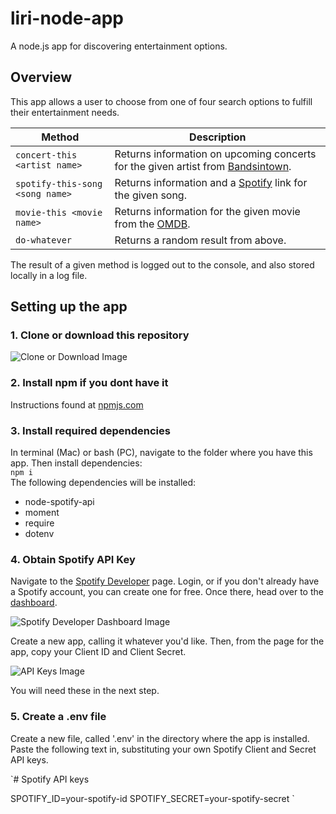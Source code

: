 # liri-node-app
A node.js app for discovering entertainment options.

## Overview
This app allows a user to choose from one of four search options to fulfill their entertainment needs.

Method | Description
------ | ----------
`concert-this <artist name>` | Returns information on upcoming concerts for the given artist from [Bandsintown](https://www.bandsintown.com/).
`spotify-this-song <song name>` | Returns information and a [Spotify](https://www.spotify.com) link for the given song.
`movie-this <movie name>` | Returns information for the given movie from the [OMDB](https://www.omdbapi.com).
`do-whatever` | Returns a random result from above.

The result of a given method is logged out to the console, and also stored locally in a log file.

## Setting up the app
### 1. Clone or download this repository

![Clone or Download Image](https://i.imgur.com/ZP8N719.png)

### 2. Install npm if you dont have it

Instructions found at [npmjs.com](https://docs.npmjs.com/getting-started/installing-node)

### 3. Install required dependencies

In terminal (Mac) or bash (PC), navigate to the folder where you have this app. Then install dependencies:  
  `npm i`  
The following dependencies will be installed:
* node-spotify-api
* moment
* require
* dotenv

### 4. Obtain Spotify API Key
Navigate to the [Spotify Developer](https://developer.spotify.com/dashboard/login) page. Login, or if you don't already have a Spotify account, you can create one for free. Once there, head over to the [dashboard](https://developer.spotify.com/dashboard/applications).

![Spotify Developer Dashboard Image](https://i.imgur.com/H81Ehgw.png)

Create a new app, calling it whatever you'd like. Then, from the page for the app, copy your Client ID and Client Secret.

![API Keys Image](https://i.imgur.com/DV6dMFI.png)

You will need these in the next step.

### 5. Create a .env file
Create a new file, called '.env' in the directory where the app is installed. Paste the following text in, substituting your own Spotify Client and Secret API keys.

`# Spotify API keys

SPOTIFY_ID=your-spotify-id
SPOTIFY_SECRET=your-spotify-secret
`
